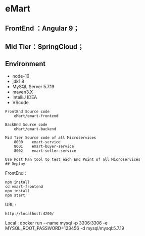 # eMart

## FrontEnd ：Angular 9；
##  Mid Tier：SpringCloud；

## Environment
- node-10
- jdk1.8
- MySQL Server 5.7.19
- maven3.X
- IntelliJ IDEA 
- VScode

```
FrontEnd Source code
    eMart/emart-frontend

BackEnd Source code
    eMart/emart-backend

Mid Tier Source code of all Microservices
    8000    emart-service
    8001    emart-buyer-service
    8002    emart-seller-service

Use Post Man tool to test each End Point of all Microservices
## Deploy

```
FrontEnd :
```
npm install
cd emart-frontend
npm install
npm start
```

URL :

    http://localhost:4200/

Local :
    docker run --name mysql -p 3306:3306 -e MYSQL_ROOT_PASSWORD=123456 -d mysql/mysql:5.7.19
